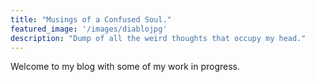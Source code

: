 ```yaml
---
title: "Musings of a Confused Soul."
featured_image: '/images/diablojpg'
description: "Dump of all the weird thoughts that occupy my head."
---
```

Welcome to my blog with some of my work in progress.
